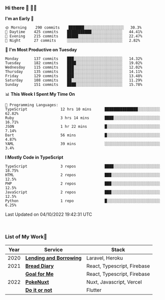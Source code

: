 ### Hi there 👋 🧑‍💻



<!--START_SECTION:waka-->
**I'm an Early 🐤** 

```text
🌞 Morning    290 commits    ███████░░░░░░░░░░░░░░░░░░   30.3% 
🌆 Daytime    425 commits    ███████████░░░░░░░░░░░░░░   44.41% 
🌃 Evening    215 commits    █████░░░░░░░░░░░░░░░░░░░░   22.47% 
🌙 Night      27 commits     ░░░░░░░░░░░░░░░░░░░░░░░░░   2.82%

```
📅 **I'm Most Productive on Tuesday** 

```text
Monday       137 commits    ███░░░░░░░░░░░░░░░░░░░░░░   14.32% 
Tuesday      182 commits    ████░░░░░░░░░░░░░░░░░░░░░   19.02% 
Wednesday    115 commits    ███░░░░░░░░░░░░░░░░░░░░░░   12.02% 
Thursday     135 commits    ███░░░░░░░░░░░░░░░░░░░░░░   14.11% 
Friday       129 commits    ███░░░░░░░░░░░░░░░░░░░░░░   13.48% 
Saturday     108 commits    ██░░░░░░░░░░░░░░░░░░░░░░░   11.29% 
Sunday       151 commits    ████░░░░░░░░░░░░░░░░░░░░░   15.78%

```


📊 **This Week I Spent My Time On** 

```text
💬 Programming Languages: 
TypeScript               12 hrs 10 mins      ███████████████░░░░░░░░░░   62.82% 
Ruby                     3 hrs 14 mins       ████░░░░░░░░░░░░░░░░░░░░░   16.71% 
JSON                     1 hr 22 mins        █░░░░░░░░░░░░░░░░░░░░░░░░   7.14% 
Dart                     56 mins             █░░░░░░░░░░░░░░░░░░░░░░░░   4.87% 
YAML                     39 mins             ░░░░░░░░░░░░░░░░░░░░░░░░░   3.4%

```

**I Mostly Code in TypeScript** 

```text
TypeScript               3 repos             ████░░░░░░░░░░░░░░░░░░░░░   18.75% 
HTML                     2 repos             ███░░░░░░░░░░░░░░░░░░░░░░   12.5% 
PHP                      2 repos             ███░░░░░░░░░░░░░░░░░░░░░░   12.5% 
JavaScript               2 repos             ███░░░░░░░░░░░░░░░░░░░░░░   12.5% 
Python                   1 repo              █░░░░░░░░░░░░░░░░░░░░░░░░   6.25%

```



 Last Updated on 04/10/2022 19:42:31 UTC
<!--END_SECTION:waka-->


<br />

### List of My Work🚀

| Year | Service | Stack |
|--|--|--|
| 2020 | [**Lending and Borrowing**](https://lending-and-borrowing.herokuapp.com/) | Laravel, Heroku |
| 2021 | [**Bread Diary**](https://bread-diary-web.web.app/) | React, Typescript, Firebase |
|  | [**Goal for Me**](https://goal-for-me.web.app/) | React, Typescript, Firebase |
| 2022 | [**PokeNuxt**](https://pokenuxt.vercel.app/) | Nuxt, Javascript, Vercel |
|  | [**Do it or not**](https://apps.apple.com/jp/app/do-it-or-not/id1613818865) | Flutter |